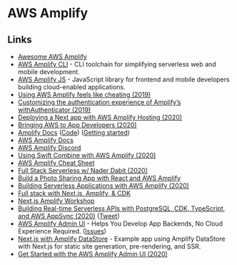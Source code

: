 # AWS Amplify

## Links

* [Awesome AWS Amplify](https://github.com/dabit3/awesome-aws-amplify)
* [AWS Amplify CLI](https://github.com/aws-amplify/amplify-cli) - CLI toolchain for simplifying serverless web and mobile development.
* [AWS Amplify JS](https://github.com/aws-amplify/amplify-js) - JavaScript library for frontend and mobile developers building cloud-enabled applications.
* [Using AWS Amplify feels like cheating (2019)](https://medium.com/@coryschimmoeller/using-aws-amplify-feels-like-cheating-e5eabcaea500)
* [Customizing the authentication experience of Amplify’s withAuthenticator (2019)](https://medium.com/@coryschimmoeller/customizing-the-authentication-experience-of-amplifys-withauthenticator-e6f2089ff469)
* [Deploying a Next app with AWS Amplify Hosting (2020)](https://dev.to/dabit3/5-minute-tutorial-deploying-a-next-app-with-aws-amplify-hosting-5199)
* [Bringing AWS to App Developers (2020)](https://www.swyx.io/writing/hello-aws/)
* [Amplify Docs](https://docs.amplify.aws) ([Code](https://github.com/aws-amplify/docs)) ([Getting started](https://docs.amplify.aws/start))
* [AWS Amplify Docs](https://aws.amazon.com/amplify/)
* [AWS Amplify Discord](https://discord.com/invite/amplify)
* [Using Swift Combine with AWS Amplify (2020)](https://aws.amazon.com/blogs/mobile/using-swift-combine-with-aws-amplify/)
* [AWS Amplify Cheat Sheet](https://twitter.com/ramonpostulart/status/1306223867652911104)
* [Full Stack Serverless w/ Nader Dabit (2020)](https://www.youtube.com/watch?v=nzKz8kzAfbc)
* [Build a Photo Sharing App with React and AWS Amplify](https://github.com/dabit3/amplify-photo-sharing-workshop)
* [Building Serverless Applications with AWS Amplify (2020)](https://www.youtube.com/watch?v=egXBcNNUvDA)
* [Full stack with Next.js, Amplify, & CDK](https://github.com/dabit3/amplify-with-cdk)
* [Next.js Amplify Workshop](https://github.com/dabit3/next.js-amplify-workshop)
* [Building Real-time Serverless APIs with PostgreSQL, CDK, TypeScript, and AWS AppSync (2020)](https://aws.amazon.com/blogs/mobile/building-real-time-serverless-apis-with-postgres-cdk-typescript-and-aws-appsync/) ([Tweet](https://twitter.com/dabit3/status/1328349979124113408))
* [AWS Amplify Admin UI](https://github.com/aws-amplify/amplify-adminui) - Helps You Develop App Backends, No Cloud Experience Required. ([Issues](https://github.com/aws-amplify/amplify-adminui))
* [Next.js with Amplify DataStore](https://github.com/dabit3/next.js-amplify-datastore) - Example app using Amplify DataStore with Next.js for static site generation, pre-rendering, and SSR.
* [Get Started with the AWS Amplify Admin UI (2020)](https://egghead.io/playlists/get-started-with-the-amplify-admin-ui-9e79)
